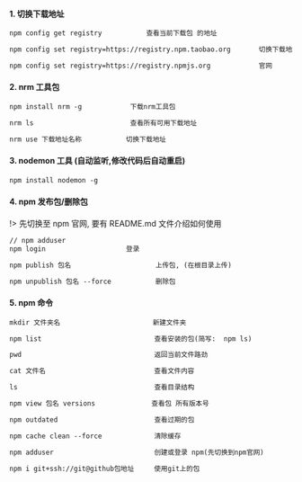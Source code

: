 #### 1. 切换下载地址

```txt
npm config get registry           查看当前下载包 的地址

npm config set registry=https://registry.npm.taobao.org       切换下载地址

npm config set registry=https://registry.npmjs.org            官网
```

#### 2. nrm 工具包

```txt
npm install nrm -g            下载nrm工具包

nrm ls                        查看所有可用下载地址

nrm use 下载地址名称           切换下载地址
```

#### 3. nodemon 工具 (自动监听,修改代码后自动重启)

```txt
npm install nodemon -g
```

#### 4. npm 发布包/删除包

!> 先切换至 npm 官网, 要有 README.md 文件介绍如何使用

```txt
// npm adduser
npm login                    登录
```

```txt
npm publish 包名                     上传包, (在根目录上传)

npm unpublish 包名 --force           删除包
```

#### 5. npm 命令

```txt
mkdir 文件夹名                       新建文件夹

npm list                            查看安装的包(简写:  npm ls)

pwd                                 返回当前文件路劲

cat 文件名                           查看文件内容

ls                                  查看目录结构

npm view 包名 versions              查看包 所有版本号

npm outdated                        查看过期的包

npm cache clean --force             清除缓存

npm adduser                         创建或登录 npm(先切换到npm官网)

npm i git+ssh://git@github包地址     使用git上的包
```
